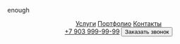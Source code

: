 enough

<title><Условия доставки><title>

<!DOCTYPE html>
<html>
<head>
    <meta charset='utf-8'>
    <meta http-equiv='X-UA-Compatible' content='IE=edge'>
    <title>Смарт-Экспресс — Сайт находится в разработке</title>
    <meta name='viewport' content='width=device-width, initial-scale=1'>
    <script src='js/jquery-3.6.0.min.js'></script>
</head>
<body>
    <header>
        <nav>
            <a href="#services">Услуги</a>
            <a href="#portfolio">Портфолио</a>
            <a href="#contacts">Контакты</a>
        </nav>
        <div>
            <a href="tel:+79039999999">+7 903 999-99-99</a>
            <button>Заказать звонок</button>
        </div>
    </header>
</body>
</html>